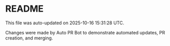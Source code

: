 # README

This file was auto-updated on 2025-10-16 15:31:28 UTC.

Changes were made by Auto PR Bot to demonstrate automated updates, PR creation, and merging.
